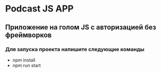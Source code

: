 # Podcast JS APP

## Приложение на голом JS с авторизацией без фреймворков

### Для запуска проекта напишите следующие команды 

+ npm install
+ npm run start

